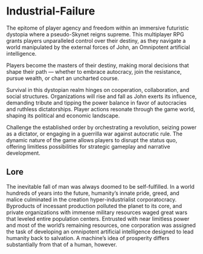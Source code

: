 # Industrial-Failure

The epitome of player agency and freedom within an immersive futuristic dystopia where a pseudo-Skynet reigns supreme. This multiplayer RPG grants players unparalleled control over their destiny, as they navigate a world manipulated by the external forces of John, an Omnipotent artificial intelligence.

Players become the masters of their destiny, making moral decisions that shape their path — whether to embrace autocracy, join the resistance, pursue wealth, or chart an uncharted course. 

Survival in this dystopian realm hinges on cooperation, collaboration, and social structures. Organizations will rise and fall as John exerts its influence, demanding tribute and tipping the power balance in favor of autocracies and ruthless dictatorships. Player actions resonate through the game world, shaping its political and economic landscape.

Challenge the established order by orchestrating a revolution, seizing power as a dictator, or engaging in a guerrilla war against autocratic rule. The dynamic nature of the game allows players to disrupt the status quo, offering limitless possibilities for strategic gameplay and narrative development.

## Lore
The inevitable fall of man was always doomed to be self-fulfilled. In a world hundreds of years into the future, humanity’s innate pride, greed, and malice culminated in the creation hyper-industrialist corporatocracy. Byproducts of incessant production polluted the planet to its core, and private organizations with immense military resources waged great wars that leveled entire population centers. Entrusted with near limitless power and most of the world’s remaining resources, one corporation was assigned the task of developing an omnipotent artificial intelligence designed to lead humanity back to salvation. A machine’s idea of prosperity differs substantially from that of a human, however. 
